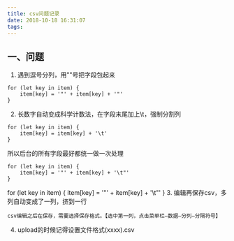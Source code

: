 ```yaml
---
title: csv问题记录
date: 2018-10-18 16:31:07
tags:
---
```


## 一、问题
1. 遇到逗号分列，用""号把字段包起来
```
for (let key in item) {
    item[key] = '"' + item[key] + '"'
}
```
2. 长数字自动变成科学计数法，在字段末尾加上\t，强制分割列
```
for (let key in item) {
    item[key] = item[key] + '\t'
}
```
所以后台的所有字段最好都统一做一次处理
```
for (let key in item) {
    item[key] = '"' + item[key] + '\t"'
}
```
for (let key in item) {
    item[key] = '"' + item[key] + '\t"'
}
3. 编辑再保存csv，多列自动变成了一列，挤到一行
```
csv编辑之后在保存，需要选择保存格式。【选中第一列，点击菜单栏–数据–分列–分隔符号】
```
4. upload的时候记得设置文件格式(xxxx).csv
   
